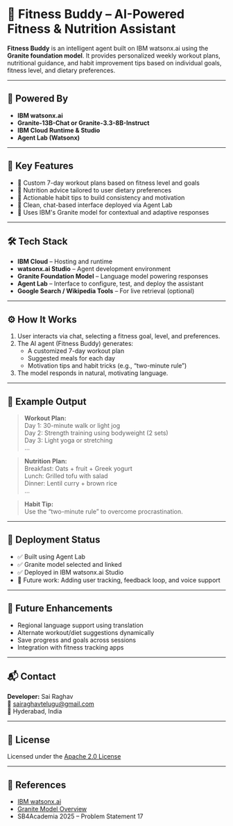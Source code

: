 # 🤖 Fitness Buddy – AI-Powered Fitness & Nutrition Assistant

**Fitness Buddy** is an intelligent agent built on IBM watsonx.ai using the **Granite foundation model**. It provides personalized weekly workout plans, nutritional guidance, and habit improvement tips based on individual goals, fitness level, and dietary preferences.

---

## 🧠 Powered By

- **IBM watsonx.ai**
- **Granite-13B-Chat or Granite-3.3-8B-Instruct**
- **IBM Cloud Runtime & Studio**
- **Agent Lab (Watsonx)**

---

## 🚀 Key Features

- 🔹 Custom 7-day workout plans based on fitness level and goals  
- 🔹 Nutrition advice tailored to user dietary preferences  
- 🔹 Actionable habit tips to build consistency and motivation  
- 🔹 Clean, chat-based interface deployed via Agent Lab  
- 🔹 Uses IBM's Granite model for contextual and adaptive responses  

---

## 🛠️ Tech Stack

- **IBM Cloud** – Hosting and runtime  
- **watsonx.ai Studio** – Agent development environment  
- **Granite Foundation Model** – Language model powering responses  
- **Agent Lab** – Interface to configure, test, and deploy the assistant  
- **Google Search / Wikipedia Tools** – For live retrieval (optional)

---

## ⚙️ How It Works

1. User interacts via chat, selecting a fitness goal, level, and preferences.
2. The AI agent (Fitness Buddy) generates:
   - A customized 7-day workout plan  
   - Suggested meals for each day  
   - Motivation tips and habit tricks (e.g., “two-minute rule”)  
3. The model responds in natural, motivating language.

---

## 📄 Example Output

> **Workout Plan:**  
> Day 1: 30-minute walk or light jog  
> Day 2: Strength training using bodyweight (2 sets)  
> Day 3: Light yoga or stretching  
> ...

> **Nutrition Plan:**  
> Breakfast: Oats + fruit + Greek yogurt  
> Lunch: Grilled tofu with salad  
> Dinner: Lentil curry + brown rice  
> ...

> **Habit Tip:**  
> Use the “two-minute rule” to overcome procrastination.

---

## 📍 Deployment Status

- ✅ Built using Agent Lab  
- ✅ Granite model selected and linked  
- ✅ Deployed in IBM watsonx.ai Studio  
- 🔄 Future work: Adding user tracking, feedback loop, and voice support  

---

## 🧩 Future Enhancements

- Regional language support using translation  
- Alternate workout/diet suggestions dynamically  
- Save progress and goals across sessions  
- Integration with fitness tracking apps  

---

## 📬 Contact

**Developer:** Sai Raghav  
📧 sairaghavtelugu@gmail.com  
📍 Hyderabad, India  

---

## 📜 License

Licensed under the [Apache 2.0 License](https://www.apache.org/licenses/LICENSE-2.0)

---

## 🔗 References

- [IBM watsonx.ai](https://www.ibm.com/watsonx)
- [Granite Model Overview](https://www.ibm.com/blog/announcing-granite)
- SB4Academia 2025 – Problem Statement 17
